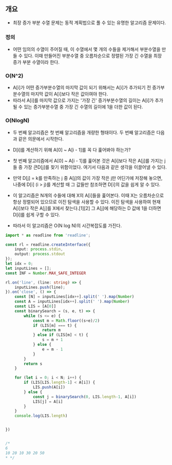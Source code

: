 ## 개요

- 최장 증가 부분 수열 문제는 동적 계획법으로 풀 수 있는 유명한 알고리즘 문제이다.

### 정의 

- 어떤 임의의 수열이 주어질 때, 이 수열에서 몇 개의 수들을 제거해서 부분수열을 만들 수 있다. 이때 만들어진 부분수열 중 오름차순으로 정렬된 가장 긴 수열을 최장 증가 부분 수열이라 한다.

### O(N^2)

- A[i]가 어떤 증가부분수열의 마지막 값이 되기 위해서는 A[i]가 추가되기 전 증가부분수열의 마지막 값이 A[i]보다 작은 값이여야 한다.
- 따라서 A[i]를 마지막 값으로 가지는 '가장 긴' 증가부분수열의 길이는 A[i]가 추가될 수 있는 증가부분수열 중 가장 긴 수열의 길이에 1을 더한 값이 된다.

### O(NlogN)

- 두 번째 알고리즘은 첫 번째 알고리즘을 개량한 형태이다. 두 번째 알고리즘은 다음과 같은 의문에서 시작한다.

- D[i]를 계산하기 위해 A[0] ~ A[i - 1]를 꼭 다 훑어봐야 하는가?

- 첫 번째 알고리즘에서 A[0] ~ A[i - 1]를 훑어본 것은 A[i]보다 작은 A[j]를 가지는 j들 중 가장 큰D[j]를 찾기 위함이었다. 여기서 다음과 같은 생각을 이끌어낼 수 있다.

- 만약 D[j] = k를 만족하는 j 중 A[j]의 값이 가장 작은 j만 어딘가에 저장해 놓으면, 나중에 D[i] (i > j)를 계산할 때 그 값들만 참조하면 D[i]의 값을 쉽게 알 수 있다.

- 이 알고리즘은 N개의 수들에 대해 X의 A[i]들을 훑어본다. 이때 X는 오름차순으로 항상 정렬되어 있으므로 이진 탐색을 사용할 수 있다. 이진 탐색을 사용하여 현재 A[i]보다 작은 A[j]를 X에서 찾는다.[1][2] 그 A[j]에 해당하는 D 값에 1을 더하면 D[i]를 쉽게 구할 수 있다.
- 따라서 이 알고리즘은 O(N log N)의 시간복잡도를 가진다.


```ts
import * as readline from 'readline';

const rl = readline.createInterface({
    input: process.stdin,
    output: process.stdout
});
let idx = 0;
let inputLines = [];
const INF = Number.MAX_SAFE_INTEGER

rl.on('line', (line: string) => {
    inputLines.push(line);
}).on('close', () => {
    const [N] = inputLines[idx++].split(' ').map(Number)
    const A = inputLines[idx++].split(' ').map(Number)
    const LIS = [A[0]]
    const binarySearch = (s, e, t) => {
        while (s <= e) {
            const m = Math.floor((s+e)/2)
            if (LIS[m] === t) {
                return m
            } else if (LIS[m] < t) {
                s = m + 1
            } else {
                e = m - 1
            }
        }
        return s
    }

    for (let i = 0; i < N; i++) {
        if (LIS[LIS.length-1] < A[i]) {
            LIS.push(A[i])
        } else {
            const j = binarySearch(0, LIS.length-1, A[i])
            LIS[j] = A[i]
        }
    }
    console.log(LIS.length)


})


/*
6
10 20 10 30 20 50
* */

```